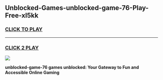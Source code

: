 
## Unblocked-Games-unblocked-game-76-Play-Free-xl5kk
<h3>
<a href="https://premium76.site?title=unblocked-game-76&ref=10A">CLICK TO PLAY</a></h3>
<hr>

<h3>
<a href="https://premium76.site?title=unblocked-game-76&ref=10A">CLICK 2 PLAY</a>
  
</h3>

<a href="https://premium76.site?title=unblocked-game-76&ref=10A"><img src="https://clearcache.store/games.png"></a>


**unblocked-game-76 games unblocked: Your Gateway to Fun and Accessible Online Gaming**
